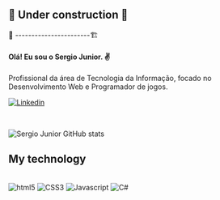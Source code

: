 ## 🚧 Under construction 🚧
👷 -----------------------🏗️

#### Olá! Eu sou o Sergio Junior. ✌️
Profissional da área de Tecnologia da Informação, focado no Desenvolvimento Web e Programador de jogos.

[![Linkedin](https://img.shields.io/badge/LinkedIn-0077B5?style=for-the-badge&logo=linkedin&logoColor=white)](https://www.linkedin.com/in/sergiojuniorpt/)

<br/>

![Sergio Junior GitHub stats](https://github-readme-stats.vercel.app/api?username=juniorptboss&show_icons=true&theme=dark)



## My technology

<div style="display: inline_block"><br/>
    <img alt="html5" src="https://img.shields.io/badge/HTML5-E34F26?style=for-the-badge&logo=html5&logoColor=white" />
    <img alt="CSS3" src="https://img.shields.io/badge/CSS3-1572B6?style=for-the-badge&logo=css3&logoColor=white" />
    <img alt="Javascript" src="https://img.shields.io/badge/JavaScript-F7DF1E?style=for-the-badge&logo=javascript&logoColor=black" />
    <img alt="C#" src="https://img.shields.io/badge/C%23-239120?style=for-the-badge&logo=c-sharp&logoColor=white" />
</div>
